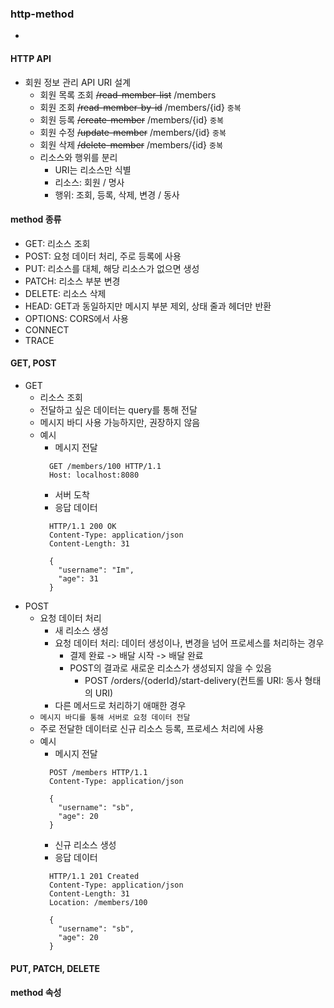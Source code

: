 ### http-method
- 

#### HTTP API
- 회원 정보 관리 API URI 설계
  - 회원 목록 조회 ~~/read-member-list~~ /members
  - 회원 조회 ~~/read-member-by-id~~ /members/{id} `중복`
  - 회원 등록 ~~/create-member~~ /members/{id} `중복`
  - 회원 수정 ~~/update-member~~ /members/{id} `중복`
  - 회원 삭제 ~~/delete-member~~ /members/{id} `중복`
  - 리소스와 행위를 분리
    - URI는 리소스만 식별
    - 리소스: 회원 / 명사
    - 행위: 조회, 등록, 삭제, 변경 / 동사

#### method 종류
- GET: 리소스 조회
- POST: 요청 데이터 처리, 주로 등록에 사용
- PUT: 리소스를 대체, 해당 리소스가 없으면 생성
- PATCH: 리소스 부분 변경
- DELETE: 리소스 삭제
- HEAD: GET과 동일하지만 메시지 부분 제외, 상태 줄과 헤더만 반환
- OPTIONS: CORS에서 사용
- CONNECT
- TRACE

#### GET, POST
- GET
  - 리소스 조회
  - 전달하고 싶은 데이터는 query를 통해 전달
  - 메시지 바디 사용 가능하지만, 권장하지 않음
  - 예시
    - 메시지 전달
    ```text
      GET /members/100 HTTP/1.1
      Host: localhost:8080
    
    ```
    - 서버 도착
    - 응답 데이터
    ```text
      HTTP/1.1 200 OK
      Content-Type: application/json
      Content-Length: 31
    
      {
        "username": "Im",
        "age": 31
      }
    ```
- POST
  - 요청 데이터 처리
    - 새 리소스 생성
    - 요청 데이터 처리: 데이터 생성이나, 변경을 넘어 프로세스를 처리하는 경우
      - 결제 완료 -> 배달 시작 -> 배달 완료
      - POST의 결과로 새로운 리소스가 생성되지 않을 수 있음
        - POST /orders/{oderId}/start-delivery(컨트롤 URI: 동사 형태의 URI)
    - 다른 메서드로 처리하기 애매한 경우
  - `메시지 바디를 통해 서버로 요청 데이터 전달`
  - 주로 전달한 데이터로 신규 리소스 등록, 프로세스 처리에 사용
  - 예시
    - 메시지 전달
    ```text
      POST /members HTTP/1.1
      Content-Type: application/json
    
      {
        "username": "sb",
        "age": 20    
      }
    ```
    - 신규 리소스 생성
    - 응답 데이터
    ```text
      HTTP/1.1 201 Created
      Content-Type: application/json
      Content-Length: 31
      Location: /members/100
    
      {
        "username": "sb",
        "age": 20
      }
    ```
  
#### PUT, PATCH, DELETE

#### method 속성
